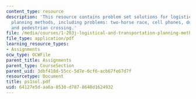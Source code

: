 ```yaml
---
content_type: resource
description: 'This resource contains problem set solutions for logistical and transportation
  planning methods, including problems: two-horse race, cell phones, dogs in the woods,
  and pedestrian crossing.'
file: /media/courses/1-203j-logistical-and-transportation-planning-methods-fall-2006/64127e5daa6a8530d7878648d1624932_ps1sol.pdf
file_type: application/pdf
learning_resource_types:
- Assignments
ocw_type: OCWFile
parent_title: Assignments
parent_type: CourseSection
parent_uid: 3dbf418d-55cc-5d7e-6cf6-acb67fe67d7f
resourcetype: Document
title: ps1sol.pdf
uid: 64127e5d-aa6a-8530-d787-8648d1624932
---
```

